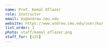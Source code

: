 ```yaml
---
name: Prof. Kemal Oflazer
role: Instructor
email: ko@andrew.cmu.edu
website: https://www.andrew.cmu.edu/user/ko/
list_order: 1
photo: staff/kemal_oflazer.png
staff_for: [s25]
---
```

